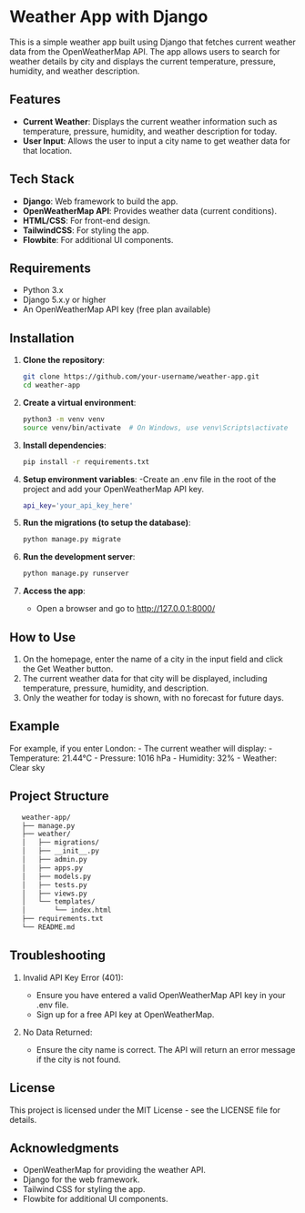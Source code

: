 # Weather App with Django

This is a simple weather app built using Django that fetches current weather data from the OpenWeatherMap API. The app allows users to search for weather details by city and displays the current temperature, pressure, humidity, and weather description.

## Features

- **Current Weather**: Displays the current weather information such as temperature, pressure, humidity, and weather description for today.
- **User Input**: Allows the user to input a city name to get weather data for that location.

## Tech Stack

- **Django**: Web framework to build the app.
- **OpenWeatherMap API**: Provides weather data (current conditions).
- **HTML/CSS**: For front-end design.
- **TailwindCSS**: For styling the app.
- **Flowbite**: For additional UI components.

## Requirements

- Python 3.x
- Django 5.x.y or higher
- An OpenWeatherMap API key (free plan available)

## Installation

1. **Clone the repository**:

   ```bash
   git clone https://github.com/your-username/weather-app.git
   cd weather-app
   ```
2. **Create a virtual environment**:

   ```bash
   python3 -m venv venv
   source venv/bin/activate  # On Windows, use venv\Scripts\activate
   ```
3. **Install dependencies**:

   ```bash
   pip install -r requirements.txt

   ```
4. **Setup environment variables**:
   -Create an .env file in the root of the project and add your OpenWeatherMap API key.

   ```bash
   api_key='your_api_key_here'
   ```
5. **Run the migrations (to setup the database)**:

   ```bash
   python manage.py migrate
   ```
6. **Run the development server**:

   ```bash
   python manage.py runserver
   ```
7. **Access the app**:

   - Open a browser and go to http://127.0.0.1:8000/

## How to Use
   1. On the homepage, enter the name of a city in the input field and click the Get Weather button.
   2. The current weather data for that city will be displayed, including temperature, pressure, humidity, and description.
   3. Only the weather for today is shown, with no forecast for future days.

## Example
   For example, if you enter London:
      - The current weather will display:
         - Temperature: 21.44°C
         - Pressure: 1016 hPa
         - Humidity: 32%
         - Weather: Clear sky

## Project Structure
   ```bash
      weather-app/
      ├── manage.py
      ├── weather/
      │   ├── migrations/
      │   ├── __init__.py
      │   ├── admin.py
      │   ├── apps.py
      │   ├── models.py
      │   ├── tests.py
      │   ├── views.py
      │   └── templates/
      │       └── index.html
      ├── requirements.txt
      └── README.md 
   ```

## Troubleshooting
   1. Invalid API Key Error (401):

      - Ensure you have entered a valid OpenWeatherMap API key in your .env file.
      - Sign up for a free API key at OpenWeatherMap.

   2. No Data Returned:

      - Ensure the city name is correct. The API will return an error message if the city is not found.

## License
   This project is licensed under the MIT License - see the LICENSE file for details.

## Acknowledgments
   - OpenWeatherMap for providing the weather API.
   - Django for the web framework.
   - Tailwind CSS for styling the app.
   - Flowbite for additional UI components.